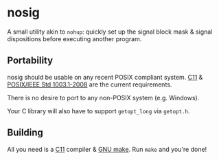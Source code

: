 # nosig

A small utility akin to `nohup`: quickly set up the signal block mask & signal
dispositions before executing another program.

## Portability

nosig should be usable on any recent POSIX compliant system.
[C11] & [POSIX/IEEE Std 1003.1-2008][POSIX-2008] are the current requirements.

There is no desire to port to any non-POSIX system (e.g. Windows).

Your C library will also have to support `getopt_long` via `getopt.h`.

## Building

All you need is a [C11] compiler & [GNU make].
Run `make` and you're done!


[C11]: https://en.wikipedia.org/wiki/C11_(C_standard_revision)
[GNU make]: https://www.gnu.org/software/make/
[POSIX-2008]: https://pubs.opengroup.org/onlinepubs/9699919799.2008edition/
